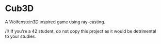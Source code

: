 # Cub3D

A Wolfenstein3D inspired game using ray-casting.

/!\ If you're a 42 student, do not copy this project as it would be detrimental to your studies.
